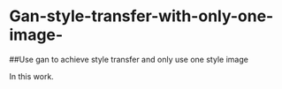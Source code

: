 # Gan-style-transfer-with-only-one-image-
##Use gan to achieve style transfer and only use one style image

In this work.
